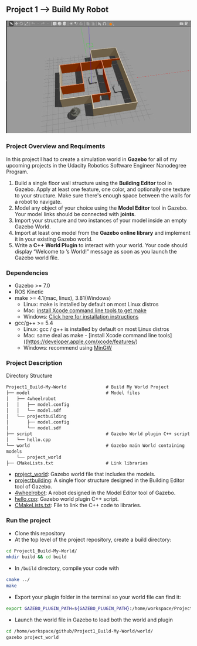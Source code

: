 <h2>Project 1 --> Build My Robot</h2>

![my_world](my_world.png)

<h3>Project Overview and Requiments</h3>

In this project I had to create a simulation world in **Gazebo** for all of my upcoming projects in the Udacity Robotics Software Engineer Nanodegree Program.

 1. Build a single floor wall structure using the **Building Editor** tool in Gazebo. Apply at least one feature, one color, and optionally one texture to your structure. Make sure there's enough space between the walls for a robot to navigate.
 2. Model any object of your choice using the **Model Editor** tool in Gazebo. Your model links should be connected with **joints**.
 3. Import your structure and two instances of your model inside an empty Gazebo World.
 4. Import at least one model from the **Gazebo online library** and implement it in your existing Gazebo world.
 5. Write a **C++ World Plugin** to interact with your world. Your code should display “Welcome to ’s World!” message as soon as you launch the Gazebo world file.

### Dependencies
* Gazebo >= 7.0  
* ROS Kinetic  
* make >= 4.1(mac, linux), 3.81(Windows)
  * Linux: make is installed by default on most Linux distros
  * Mac: [install Xcode command line tools to get make](https://developer.apple.com/xcode/features/)
  * Windows: [Click here for installation instructions](http://gnuwin32.sourceforge.net/packages/make.htm)
* gcc/g++ >= 5.4
  * Linux: gcc / g++ is installed by default on most Linux distros
  * Mac: same deal as make - [install Xcode command line tools]((https://developer.apple.com/xcode/features/)
  * Windows: recommend using [MinGW](http://www.mingw.org/)

### Project Description  
Directory Structure  
```
Project1_Build-My-World               # Build My World Project 
├── model                             # Model files
│   ├── 4wheelrobot
│   │   ├── model.config              
│   │   └── model.sdf
│   └── projectbuilding
│       ├── model.config
│       └── model.sdf
├── script                            # Gazebo World plugin C++ script
│   └── hello.cpp
└── world                             # Gazebo main World containing models 
    └── project_world
├── CMakeLists.txt                    # Link libraries 
```
- [project_world](/world/project_world): Gazebo world file that includes the models.  
- [projectbuilding](/model/projectbuilding): A single floor structure designed in the Building Editor tool of Gazebo.
- [4wheelrobot](/model/4wheelrobot): A robot designed in the Model Editor tool of Gazebo.  
- [hello.cpp](/script/hello.cpp): Gazebo world plugin C++ script.  
- [CMakeLists.txt](CMakeLists.txt): File to link the C++ code to libraries.  

### Run the project  
* Clone this repository
* At the top level of the project repository, create a build directory:  
```bash
cd Project1_Build-My-World/
mkdir build && cd build
```
* In `/build` directory, compile your code with  
```bash
cmake ../ 
make
```
* Export your plugin folder in the terminal so your world file can find it:  
```bash
export GAZEBO_PLUGIN_PATH=${GAZEBO_PLUGIN_PATH}:/home/workspace/Project1_Build-My-World/build
```
* Launch the world file in Gazebo to load both the world and plugin  
```bash
cd /home/workspace/github/Project1_Build-My-World/world/
gazebo project_world
